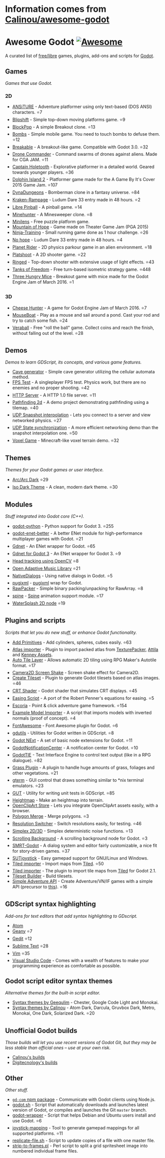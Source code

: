 # Information comes from [Calinou/awesome-godot](https://github.com/Calinou/awesome-godot)
# Awesome Godot [![Awesome](https://cdn.rawgit.com/sindresorhus/awesome/d7305f38d29fed78fa85652e3a63e154dd8e8829/media/badge.svg)](https://github.com/sindresorhus/awesome)

A curated list of [free/libre](https://gnu.org/philosophy/free-sw.html) games, plugins, add-ons and scripts for [Godot](https://godotengine.org).

## Games

*Games that use Godot.*

### 2D

- [ANSiTURE](https://github.com/w84death/ansiture) -  Adventure platformer using only text-based (DOS ANSI) characters. :star:7
- [Blipshift](https://github.com/wardsky/blipshift) - Simple top-down moving platforms game. :star:9
- [BlockPop](https://github.com/vnen/blockpop) - A simple Breakout clone. :star:13
- [Bombs](https://github.com/randyyaj/Bombs) - Simple mobile game. You need to touch bombs to defuse them. :star:12
- [Breakable](https://github.com/didier-v/breakable) - A breakout-like game. Compatible with Godot 3.0. :star:32
- [Drone Commander](https://github.com/securas/Drone_Commander) - Command swarms of drones against aliens. Made for CGA JAM. :star:11
- [Captain Holetooth](https://github.com/Hirnbix/captain-holetooth) - Explorative platformer in a detailed world. Geared towards younger players. :star:36
- [Dolphin Island 2](https://github.com/janmarcano/Dolphin-Island-2) - Platformer game made for the A Game By It's Cover 2015 Game Jam. :star:107
- [DynaDungeons](https://github.com/akien-mga/dynadungeons) - Bomberman clone in a fantasy universe. :star:84
- [Kraken-Rampage](https://github.com/randyyaj/Kraken-Rampage) - Ludum Dare 33 entry made in 48 hours. :star:2
- [Libre Pinball](https://github.com/Calinou/libre-pinball) - A pinball game. :star:14
- [Minehunter](https://github.com/genete/Minehunter) - A Minesweeper clone. :star:8
- [Minilens](http://kobuge-games.github.io/minilens/) - Free puzzle platform game.
- [Mountain of Hope](https://github.com/w84death/mountain-of-hope) - Game made on Theater Game Jam (PGA 2015)
- [Ninja-Training](https://github.com/KOBUGE-Games/Ninja-Training) - Small running game done as 1 hour challenge. :star:26
- [No hope](https://github.com/sergicollado/no_hope_LD33) - Ludum Dare 33 entry made in 48 hours. :star:4
- [Planet Rider](https://github.com/FEDE0D/Planet-Rider) - 2D physics parkour game in an alien environment. :star:18
- [Platshoot](https://github.com/Calinou/platshoot) - A 2D shooter game. :star:22
- [Ringed](https://github.com/KOBUGE-Games/ringed) - Top-down shooter with extensive usage of light effects. :star:43
- [Tanks of Freedom](https://github.com/w84death/Tanks-of-Freedom) - Free turn-based isometric strategy game. :star:448
- [Three Hungry Mice](https://github.com/delstuff/threeHungryMice) - Breakout game with mice made for the Godot Engine Jam of March 2016. :star:1

### 3D

- [Cheese Hunter](https://github.com/khairul169/cheese-hunter) - A game for Godot Engine Jam of March 2016. :star:7
- [MouseBoat](https://github.com/CowThing/MouseBoat) - Play as a mouse and sail around a pond. Cast your rod and try to catch some fish. :star:24
- [Veraball](https://github.com/Veraball/veraball) - Free "roll the ball" game. Collect coins and reach the finish, without falling out of the level. :star:28

## Demos

*Demos to learn GDScript, its concepts, and various game features.*

- [Cave generator](https://gitlab.com/TeddyDD/Godot-Cave-Generato) - Simple cave generator utilizing the cellular automata method.
- [FPS Test](https://github.com/Calinou/fps-test) - A singleplayer FPS test. Physics work, but there are no enemies and no proper shooting. :star:42
- [HTTP Server](https://github.com/KOBUGE-Games/godot-httpd) - A HTTP 1.0 file server. :star:11
- [Pathfinding 2d](https://github.com/FEDE0D/godot-pathfinding2d-demo) - A demo project demonstrating pathfinding using a tilemap. :star:40
- [UDP Snapshot interpolation](https://github.com/jrimclean/godot-snapshot-interpolation-demo) - Lets you connect to a server and view networked physics. :star:27
- [UDP State synchronization](https://github.com/jrimclean/godot-state-sync-demo) - A more efficient networking demo than the snapshot interpolation one. :star:50
- [Voxel Game](https://github.com/toger5/Godot-Voxel-Game-MineCraftClone) - Minecraft-like voxel terrain demo. :star:32

## Themes

*Themes for your Godot games or user interface.*

- [Arc/Arc Dark](https://github.com/Geequlim/godot-themes) :star:29
- [Iso Dark Theme](https://github.com/GalanCM/Iso-Themes) - A clean, modern dark theme. :star:30

## Modules

*Stuff integrated into Godot core (C++).*

- [godot-python](https://github.com/touilleMan/godot-python) - Python support for Godot 3. :star:255
- [godot-enet-better](https://github.com/Faless/godot-enet-better) - A better ENet module for high-performance multiplayer games with Godot. :star:21
- [Gdnet](https://github.com/jrimclean/gdnet) - An ENet wrapper for Godot. :star:65
- [Gdnet for Godot 3](https://github.com/PerduGames/gdnet3) - An ENet wrapper for Godot 3. :star:9
- [Head tracking using OpenCV](https://github.com/antarktikali/godot-opencv-gpu-perspective) :star:8
- [Open Adaptive Music Library](https://github.com/oamldev/oamlGodotModule) :star:21
- [NativeDialogs](https://github.com/GodotExplorer/NativeDialogs) - Using native dialogs in Godot. :star:5
- [pugixml](https://github.com/GodotExplorer/pugixml) - [pugixml](https://pugixml.org/) wrap for Godot.
- [RawPacker](https://github.com/jrimclean/rawpacker) - Simple binary packing/unpacking for RawArray. :star:8
- [spine](https://github.com/GodotExplorer/spine) - [Spine](http://esotericsoftware.com/) animation support module. :star:17
- [WaterSplash 2D node](https://github.com/laverneth/WaterSplash) :star:19

## Plugins and scripts

*Scripts that let you do new stuff, or enhance Godot functionality.*

- [Add Primitives](https://github.com/TheHX/add_primitives) - Add cylinders, spheres, cubes easily. :star:63
- [Atlas importer](https://github.com/Geequlim/godot-code/tree/master/addons/atlas_importer) - Plugin to import packed atlas from [TexturePacker](https://www.codeandweb.com/texturepacker), [Attila](https://github.com/r-lyeh/attila) and [Kenney Assets](https://kenney.nl/assets).
- [Auto Tile Layer](https://github.com/leezh/autotile) - Allows automatic 2D tiling using RPG Maker's Autotile format. :star:17
- [Camera2D Screen Shake](https://godotengine.org/qa/438/camera2d-screen-shake-extension) - Screen shake effect for Camera2D.
- [Create Tileset](https://github.com/vinod8990/godot_plugins) - Plugin to generate Godot tilesets based on atlas images. :star:46
- [CRT Shader](https://github.com/henriquelalves/SimpleGodotCRTShader) - Godot shader that simulates CRT displays. :star:45
- [Easing Script](https://github.com/impmja/godot-easing) - A port of the Robert Penner's equations for easing. :star:5
- [Escoria](https://github.com/godotengine/escoria) - Point & click adventure game framework. :star:154
- [Example Model Importer](https://github.com/TheHX/godot_examples) - A script that imports models with inverted normals (proof of concept). :star:4
- [FontAwesome](https://github.com/GodotExplorer/FontAwesome) - Font Awesome plugin for Godot. :star:6
- [gdutils](https://github.com/GodotExplorer/gdutils) - Utilities for Godot written in GDScript. :star:8
- [Godot NExt](https://github.com/willnationsdev/godot-next) - A set of basic node extensions for Godot. :star:11
- [GodotNotificationCenter](https://github.com/didier-v/GodotNotificationCenter) - A notification center for Godot. :star:10
- [GodotTIE](https://github.com/henriquelalves/GodotTIE) - Text Interface Engine to control text output (like in a RPG dialogue). :star:82
- [Grass Plugin](https://github.com/marcosbitetti/grass_plugin_4_godot) - A plugin to handle huge amounts of grass, foliages and other vegetations. :star:21
- [gterm](https://github.com/TeddyDD/gterm) - GUI control that draws something similar to \*nix terminal emulators. :star:23
- [GUT](https://github.com/bitwes/Gut) - Utility for writing unit tests in GDScript. :star:85
- [Heightmap](https://gist.github.com/TheHX/94a83dea1a0f932d5805) - Make an heightmap into terrain.
- [OpenClipArt Store](https://github.com/vinod8990/godot_plugins/tree/master/OpenClipArt_Store) - Lets you integrate OpenClipArt assets easily, with a browser.
- [Polygon Merge](https://github.com/ScyDev/Godot-Scripts) - Merge polygons. :star:3
- [Resolution Switcher](https://github.com/vinod8990/godot_plugins) - Switch resolutions easily, for testing. :star:46
- [Simplex 2D/3D](https://github.com/OvermindDL1/Godot-Helpers) - Simplex deterministic noise functions. :star:13
- [Scrolling Background](https://github.com/dploeger/godot-scrollingbackground) - A scrolling background node for Godot. :star:3
- [SMRT-Godot](https://github.com/brunosxs/SMRT-Godot) - A dialog system and editor fairly customizable, a nice fit for story-driven games. :star:37
- [SUTjoystick](https://gitlab.com/shine-upon-thee/joystick) - Easy gamepad support for GNU/Linux and Windows.
- [Tiled importer](https://github.com/MrGreenTea/GodotTiledImporter) - Import maps from [Tiled](http://mapeditor.org). :star:50
- [Tiled importer](https://github.com/Geequlim/godot-code/tree/master/addons/tiled_importer) - The plugin to import tile maps from [Tiled](http://www.mapeditor.org/) for Godot 2.1.
- [Tileset Builder](https://gist.github.com/Calinou/27e979ab0a35500c3381) - Build tilesets.
- [Simple Adventure API](https://github.com/Biarity/godot-adventure-api) - Create Adventure/VN/IF games with a simple API (precursor to [this](https://github.com/Biarity/Godot-Adventure-Framework)). :star:16

## GDScript syntax highlighting

*Add-ons for text editors that add syntax highlighting to GDscript.*

- [Atom](https://atom.io/packages/lang-gdscript)
- [Geany](https://github.com/haimat/GDScript-Geany) :star:7
- [Gedit](https://github.com/haimat/GDScript-gedit) :star:12
- [Sublime Text](https://github.com/beefsack/GDScript-sublime) :star:28
- [Vim](https://github.com/quabug/vim-gdscript) :star:35
- [Visual Studio Code](https://marketplace.visualstudio.com/items?itemName=geequlim.godot-tools) - Comes with a wealth of features to make your programming experience as comfortable as possible.

## Godot script editor syntax themes

*Alternative themes for the built-in script editor.*

- [Syntax themes by Geequlim](https://github.com/Geequlim/godot-themes/tree/master/syntax) - Chester, Google Code Light and Monokai.
- [Syntax themes by Calinou](https://github.com/Calinou/godot-syntax-themes) - Atom Dark, Darcula, Gruvbox Dark, Metro, Monokai, One Dark, Solarized Dark. :star:20

## Unofficial Godot builds

*Those builds will let you use recent versions of Godot Git, but they may be less stable than official ones – use at your own risk.*

- [Calinou's builds](https://godot.hugo.pro/)
- [Digitecnology's builds](http://godot3builds.digitecnology.com/)

## Other

*Other stuff.*

- [`gd-com` npm package](https://www.npmjs.com/package/gd-com) - Communicate with Godot clients using Node.js.
- [godot.sh](https://github.com/adolson/godot-stuff/blob/master/godot.sh) - Script that automatically downloads and launches latest version of Godot, or compiles and launches the Git `master` branch.
- [godot-wrapper](https://github.com/nsrosenqvist/godot-wrapper.git) - Script that helps Debian and Ubuntu users install and use Godot. :star:6
- [joystick-mapping](https://github.com/Hinsbart/joystick-mapping) - Tool to generate gamepad mappings for all supported platforms. :star:11
- [replicate-file.sh](https://github.com/adolson/godot-stuff/blob/master/replicate-file.sh) - Script to update copies of a file with one master file.
- [strip-to-frames.pl](https://github.com/adolson/godot-stuff/blob/master/strip-to-frames.pl) - Perl script to split a grid spritesheet image into numbered individual frame files.

